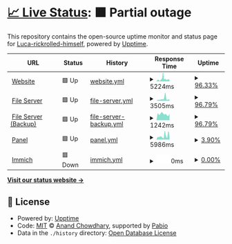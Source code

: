 # [📈 Live Status](https://status.lucariki.top): <!--live status--> **🟧 Partial outage**

This repository contains the open-source uptime monitor and status page for [Luca-rickrolled-himself](https://lucariki.top/), powered by [Upptime](https://github.com/upptime/upptime).

<!--start: status pages-->
<!-- This summary is generated by Upptime (https://github.com/upptime/upptime) -->
<!-- Do not edit this manually, your changes will be overwritten -->
<!-- prettier-ignore -->
| URL | Status | History | Response Time | Uptime |
| --- | ------ | ------- | ------------- | ------ |
| <img alt="" src="https://icons.duckduckgo.com/ip3/lucariki.top.ico" height="13"> [Website](https://lucariki.top) | 🟩 Up | [website.yml](https://github.com/LucaBarbaLata/uptime/commits/HEAD/history/website.yml) | <details><summary><img alt="Response time graph" src="./graphs/website/response-time-week.png" height="20"> 5224ms</summary><br><a href="https://status.lucariki.top/history/website"><img alt="Response time 7081" src="https://img.shields.io/endpoint?url=https%3A%2F%2Fraw.githubusercontent.com%2FLucaBarbaLata%2Fuptime%2FHEAD%2Fapi%2Fwebsite%2Fresponse-time.json"></a><br><a href="https://status.lucariki.top/history/website"><img alt="24-hour response time 4059" src="https://img.shields.io/endpoint?url=https%3A%2F%2Fraw.githubusercontent.com%2FLucaBarbaLata%2Fuptime%2FHEAD%2Fapi%2Fwebsite%2Fresponse-time-day.json"></a><br><a href="https://status.lucariki.top/history/website"><img alt="7-day response time 5224" src="https://img.shields.io/endpoint?url=https%3A%2F%2Fraw.githubusercontent.com%2FLucaBarbaLata%2Fuptime%2FHEAD%2Fapi%2Fwebsite%2Fresponse-time-week.json"></a><br><a href="https://status.lucariki.top/history/website"><img alt="30-day response time 7081" src="https://img.shields.io/endpoint?url=https%3A%2F%2Fraw.githubusercontent.com%2FLucaBarbaLata%2Fuptime%2FHEAD%2Fapi%2Fwebsite%2Fresponse-time-month.json"></a><br><a href="https://status.lucariki.top/history/website"><img alt="1-year response time 7081" src="https://img.shields.io/endpoint?url=https%3A%2F%2Fraw.githubusercontent.com%2FLucaBarbaLata%2Fuptime%2FHEAD%2Fapi%2Fwebsite%2Fresponse-time-year.json"></a></details> | <details><summary><a href="https://status.lucariki.top/history/website">96.33%</a></summary><a href="https://status.lucariki.top/history/website"><img alt="All-time uptime 74.47%" src="https://img.shields.io/endpoint?url=https%3A%2F%2Fraw.githubusercontent.com%2FLucaBarbaLata%2Fuptime%2FHEAD%2Fapi%2Fwebsite%2Fuptime.json"></a><br><a href="https://status.lucariki.top/history/website"><img alt="24-hour uptime 100.00%" src="https://img.shields.io/endpoint?url=https%3A%2F%2Fraw.githubusercontent.com%2FLucaBarbaLata%2Fuptime%2FHEAD%2Fapi%2Fwebsite%2Fuptime-day.json"></a><br><a href="https://status.lucariki.top/history/website"><img alt="7-day uptime 96.33%" src="https://img.shields.io/endpoint?url=https%3A%2F%2Fraw.githubusercontent.com%2FLucaBarbaLata%2Fuptime%2FHEAD%2Fapi%2Fwebsite%2Fuptime-week.json"></a><br><a href="https://status.lucariki.top/history/website"><img alt="30-day uptime 74.47%" src="https://img.shields.io/endpoint?url=https%3A%2F%2Fraw.githubusercontent.com%2FLucaBarbaLata%2Fuptime%2FHEAD%2Fapi%2Fwebsite%2Fuptime-month.json"></a><br><a href="https://status.lucariki.top/history/website"><img alt="1-year uptime 74.47%" src="https://img.shields.io/endpoint?url=https%3A%2F%2Fraw.githubusercontent.com%2FLucaBarbaLata%2Fuptime%2FHEAD%2Fapi%2Fwebsite%2Fuptime-year.json"></a></details>
| <img alt="" src="https://icons.duckduckgo.com/ip3/files.lucariki.top.ico" height="13"> [File Server](https://files.lucariki.top) | 🟩 Up | [file-server.yml](https://github.com/LucaBarbaLata/uptime/commits/HEAD/history/file-server.yml) | <details><summary><img alt="Response time graph" src="./graphs/file-server/response-time-week.png" height="20"> 3505ms</summary><br><a href="https://status.lucariki.top/history/file-server"><img alt="Response time 2578" src="https://img.shields.io/endpoint?url=https%3A%2F%2Fraw.githubusercontent.com%2FLucaBarbaLata%2Fuptime%2FHEAD%2Fapi%2Ffile-server%2Fresponse-time.json"></a><br><a href="https://status.lucariki.top/history/file-server"><img alt="24-hour response time 2101" src="https://img.shields.io/endpoint?url=https%3A%2F%2Fraw.githubusercontent.com%2FLucaBarbaLata%2Fuptime%2FHEAD%2Fapi%2Ffile-server%2Fresponse-time-day.json"></a><br><a href="https://status.lucariki.top/history/file-server"><img alt="7-day response time 3505" src="https://img.shields.io/endpoint?url=https%3A%2F%2Fraw.githubusercontent.com%2FLucaBarbaLata%2Fuptime%2FHEAD%2Fapi%2Ffile-server%2Fresponse-time-week.json"></a><br><a href="https://status.lucariki.top/history/file-server"><img alt="30-day response time 2578" src="https://img.shields.io/endpoint?url=https%3A%2F%2Fraw.githubusercontent.com%2FLucaBarbaLata%2Fuptime%2FHEAD%2Fapi%2Ffile-server%2Fresponse-time-month.json"></a><br><a href="https://status.lucariki.top/history/file-server"><img alt="1-year response time 2578" src="https://img.shields.io/endpoint?url=https%3A%2F%2Fraw.githubusercontent.com%2FLucaBarbaLata%2Fuptime%2FHEAD%2Fapi%2Ffile-server%2Fresponse-time-year.json"></a></details> | <details><summary><a href="https://status.lucariki.top/history/file-server">96.79%</a></summary><a href="https://status.lucariki.top/history/file-server"><img alt="All-time uptime 75.01%" src="https://img.shields.io/endpoint?url=https%3A%2F%2Fraw.githubusercontent.com%2FLucaBarbaLata%2Fuptime%2FHEAD%2Fapi%2Ffile-server%2Fuptime.json"></a><br><a href="https://status.lucariki.top/history/file-server"><img alt="24-hour uptime 100.00%" src="https://img.shields.io/endpoint?url=https%3A%2F%2Fraw.githubusercontent.com%2FLucaBarbaLata%2Fuptime%2FHEAD%2Fapi%2Ffile-server%2Fuptime-day.json"></a><br><a href="https://status.lucariki.top/history/file-server"><img alt="7-day uptime 96.79%" src="https://img.shields.io/endpoint?url=https%3A%2F%2Fraw.githubusercontent.com%2FLucaBarbaLata%2Fuptime%2FHEAD%2Fapi%2Ffile-server%2Fuptime-week.json"></a><br><a href="https://status.lucariki.top/history/file-server"><img alt="30-day uptime 75.01%" src="https://img.shields.io/endpoint?url=https%3A%2F%2Fraw.githubusercontent.com%2FLucaBarbaLata%2Fuptime%2FHEAD%2Fapi%2Ffile-server%2Fuptime-month.json"></a><br><a href="https://status.lucariki.top/history/file-server"><img alt="1-year uptime 75.01%" src="https://img.shields.io/endpoint?url=https%3A%2F%2Fraw.githubusercontent.com%2FLucaBarbaLata%2Fuptime%2FHEAD%2Fapi%2Ffile-server%2Fuptime-year.json"></a></details>
| <img alt="" src="https://icons.duckduckgo.com/ip3/lucariki.go.ro.ico" height="13"> [File Server (Backup)](https://lucariki.go.ro) | 🟩 Up | [file-server-backup.yml](https://github.com/LucaBarbaLata/uptime/commits/HEAD/history/file-server-backup.yml) | <details><summary><img alt="Response time graph" src="./graphs/file-server-backup/response-time-week.png" height="20"> 1242ms</summary><br><a href="https://status.lucariki.top/history/file-server-backup"><img alt="Response time 1133" src="https://img.shields.io/endpoint?url=https%3A%2F%2Fraw.githubusercontent.com%2FLucaBarbaLata%2Fuptime%2FHEAD%2Fapi%2Ffile-server-backup%2Fresponse-time.json"></a><br><a href="https://status.lucariki.top/history/file-server-backup"><img alt="24-hour response time 1259" src="https://img.shields.io/endpoint?url=https%3A%2F%2Fraw.githubusercontent.com%2FLucaBarbaLata%2Fuptime%2FHEAD%2Fapi%2Ffile-server-backup%2Fresponse-time-day.json"></a><br><a href="https://status.lucariki.top/history/file-server-backup"><img alt="7-day response time 1242" src="https://img.shields.io/endpoint?url=https%3A%2F%2Fraw.githubusercontent.com%2FLucaBarbaLata%2Fuptime%2FHEAD%2Fapi%2Ffile-server-backup%2Fresponse-time-week.json"></a><br><a href="https://status.lucariki.top/history/file-server-backup"><img alt="30-day response time 1133" src="https://img.shields.io/endpoint?url=https%3A%2F%2Fraw.githubusercontent.com%2FLucaBarbaLata%2Fuptime%2FHEAD%2Fapi%2Ffile-server-backup%2Fresponse-time-month.json"></a><br><a href="https://status.lucariki.top/history/file-server-backup"><img alt="1-year response time 1133" src="https://img.shields.io/endpoint?url=https%3A%2F%2Fraw.githubusercontent.com%2FLucaBarbaLata%2Fuptime%2FHEAD%2Fapi%2Ffile-server-backup%2Fresponse-time-year.json"></a></details> | <details><summary><a href="https://status.lucariki.top/history/file-server-backup">96.79%</a></summary><a href="https://status.lucariki.top/history/file-server-backup"><img alt="All-time uptime 75.01%" src="https://img.shields.io/endpoint?url=https%3A%2F%2Fraw.githubusercontent.com%2FLucaBarbaLata%2Fuptime%2FHEAD%2Fapi%2Ffile-server-backup%2Fuptime.json"></a><br><a href="https://status.lucariki.top/history/file-server-backup"><img alt="24-hour uptime 100.00%" src="https://img.shields.io/endpoint?url=https%3A%2F%2Fraw.githubusercontent.com%2FLucaBarbaLata%2Fuptime%2FHEAD%2Fapi%2Ffile-server-backup%2Fuptime-day.json"></a><br><a href="https://status.lucariki.top/history/file-server-backup"><img alt="7-day uptime 96.79%" src="https://img.shields.io/endpoint?url=https%3A%2F%2Fraw.githubusercontent.com%2FLucaBarbaLata%2Fuptime%2FHEAD%2Fapi%2Ffile-server-backup%2Fuptime-week.json"></a><br><a href="https://status.lucariki.top/history/file-server-backup"><img alt="30-day uptime 75.01%" src="https://img.shields.io/endpoint?url=https%3A%2F%2Fraw.githubusercontent.com%2FLucaBarbaLata%2Fuptime%2FHEAD%2Fapi%2Ffile-server-backup%2Fuptime-month.json"></a><br><a href="https://status.lucariki.top/history/file-server-backup"><img alt="1-year uptime 75.01%" src="https://img.shields.io/endpoint?url=https%3A%2F%2Fraw.githubusercontent.com%2FLucaBarbaLata%2Fuptime%2FHEAD%2Fapi%2Ffile-server-backup%2Fuptime-year.json"></a></details>
| <img alt="" src="https://icons.duckduckgo.com/ip3/panel.lucariki.top.ico" height="13"> [Panel](https://panel.lucariki.top) | 🟩 Up | [panel.yml](https://github.com/LucaBarbaLata/uptime/commits/HEAD/history/panel.yml) | <details><summary><img alt="Response time graph" src="./graphs/panel/response-time-week.png" height="20"> 5986ms</summary><br><a href="https://status.lucariki.top/history/panel"><img alt="Response time 5486" src="https://img.shields.io/endpoint?url=https%3A%2F%2Fraw.githubusercontent.com%2FLucaBarbaLata%2Fuptime%2FHEAD%2Fapi%2Fpanel%2Fresponse-time.json"></a><br><a href="https://status.lucariki.top/history/panel"><img alt="24-hour response time 6181" src="https://img.shields.io/endpoint?url=https%3A%2F%2Fraw.githubusercontent.com%2FLucaBarbaLata%2Fuptime%2FHEAD%2Fapi%2Fpanel%2Fresponse-time-day.json"></a><br><a href="https://status.lucariki.top/history/panel"><img alt="7-day response time 5986" src="https://img.shields.io/endpoint?url=https%3A%2F%2Fraw.githubusercontent.com%2FLucaBarbaLata%2Fuptime%2FHEAD%2Fapi%2Fpanel%2Fresponse-time-week.json"></a><br><a href="https://status.lucariki.top/history/panel"><img alt="30-day response time 5486" src="https://img.shields.io/endpoint?url=https%3A%2F%2Fraw.githubusercontent.com%2FLucaBarbaLata%2Fuptime%2FHEAD%2Fapi%2Fpanel%2Fresponse-time-month.json"></a><br><a href="https://status.lucariki.top/history/panel"><img alt="1-year response time 5486" src="https://img.shields.io/endpoint?url=https%3A%2F%2Fraw.githubusercontent.com%2FLucaBarbaLata%2Fuptime%2FHEAD%2Fapi%2Fpanel%2Fresponse-time-year.json"></a></details> | <details><summary><a href="https://status.lucariki.top/history/panel">3.90%</a></summary><a href="https://status.lucariki.top/history/panel"><img alt="All-time uptime 1.21%" src="https://img.shields.io/endpoint?url=https%3A%2F%2Fraw.githubusercontent.com%2FLucaBarbaLata%2Fuptime%2FHEAD%2Fapi%2Fpanel%2Fuptime.json"></a><br><a href="https://status.lucariki.top/history/panel"><img alt="24-hour uptime 12.33%" src="https://img.shields.io/endpoint?url=https%3A%2F%2Fraw.githubusercontent.com%2FLucaBarbaLata%2Fuptime%2FHEAD%2Fapi%2Fpanel%2Fuptime-day.json"></a><br><a href="https://status.lucariki.top/history/panel"><img alt="7-day uptime 3.90%" src="https://img.shields.io/endpoint?url=https%3A%2F%2Fraw.githubusercontent.com%2FLucaBarbaLata%2Fuptime%2FHEAD%2Fapi%2Fpanel%2Fuptime-week.json"></a><br><a href="https://status.lucariki.top/history/panel"><img alt="30-day uptime 1.21%" src="https://img.shields.io/endpoint?url=https%3A%2F%2Fraw.githubusercontent.com%2FLucaBarbaLata%2Fuptime%2FHEAD%2Fapi%2Fpanel%2Fuptime-month.json"></a><br><a href="https://status.lucariki.top/history/panel"><img alt="1-year uptime 1.21%" src="https://img.shields.io/endpoint?url=https%3A%2F%2Fraw.githubusercontent.com%2FLucaBarbaLata%2Fuptime%2FHEAD%2Fapi%2Fpanel%2Fuptime-year.json"></a></details>
| <img alt="" src="https://icons.duckduckgo.com/ip3/immich.lucariki.top.ico" height="13"> [Immich](https://immich.lucariki.top) | 🟥 Down | [immich.yml](https://github.com/LucaBarbaLata/uptime/commits/HEAD/history/immich.yml) | <details><summary><img alt="Response time graph" src="./graphs/immich/response-time-week.png" height="20"> 0ms</summary><br><a href="https://status.lucariki.top/history/immich"><img alt="Response time 1592" src="https://img.shields.io/endpoint?url=https%3A%2F%2Fraw.githubusercontent.com%2FLucaBarbaLata%2Fuptime%2FHEAD%2Fapi%2Fimmich%2Fresponse-time.json"></a><br><a href="https://status.lucariki.top/history/immich"><img alt="24-hour response time 0" src="https://img.shields.io/endpoint?url=https%3A%2F%2Fraw.githubusercontent.com%2FLucaBarbaLata%2Fuptime%2FHEAD%2Fapi%2Fimmich%2Fresponse-time-day.json"></a><br><a href="https://status.lucariki.top/history/immich"><img alt="7-day response time 0" src="https://img.shields.io/endpoint?url=https%3A%2F%2Fraw.githubusercontent.com%2FLucaBarbaLata%2Fuptime%2FHEAD%2Fapi%2Fimmich%2Fresponse-time-week.json"></a><br><a href="https://status.lucariki.top/history/immich"><img alt="30-day response time 1592" src="https://img.shields.io/endpoint?url=https%3A%2F%2Fraw.githubusercontent.com%2FLucaBarbaLata%2Fuptime%2FHEAD%2Fapi%2Fimmich%2Fresponse-time-month.json"></a><br><a href="https://status.lucariki.top/history/immich"><img alt="1-year response time 1592" src="https://img.shields.io/endpoint?url=https%3A%2F%2Fraw.githubusercontent.com%2FLucaBarbaLata%2Fuptime%2FHEAD%2Fapi%2Fimmich%2Fresponse-time-year.json"></a></details> | <details><summary><a href="https://status.lucariki.top/history/immich">0.00%</a></summary><a href="https://status.lucariki.top/history/immich"><img alt="All-time uptime 0.44%" src="https://img.shields.io/endpoint?url=https%3A%2F%2Fraw.githubusercontent.com%2FLucaBarbaLata%2Fuptime%2FHEAD%2Fapi%2Fimmich%2Fuptime.json"></a><br><a href="https://status.lucariki.top/history/immich"><img alt="24-hour uptime 0.00%" src="https://img.shields.io/endpoint?url=https%3A%2F%2Fraw.githubusercontent.com%2FLucaBarbaLata%2Fuptime%2FHEAD%2Fapi%2Fimmich%2Fuptime-day.json"></a><br><a href="https://status.lucariki.top/history/immich"><img alt="7-day uptime 0.00%" src="https://img.shields.io/endpoint?url=https%3A%2F%2Fraw.githubusercontent.com%2FLucaBarbaLata%2Fuptime%2FHEAD%2Fapi%2Fimmich%2Fuptime-week.json"></a><br><a href="https://status.lucariki.top/history/immich"><img alt="30-day uptime 0.44%" src="https://img.shields.io/endpoint?url=https%3A%2F%2Fraw.githubusercontent.com%2FLucaBarbaLata%2Fuptime%2FHEAD%2Fapi%2Fimmich%2Fuptime-month.json"></a><br><a href="https://status.lucariki.top/history/immich"><img alt="1-year uptime 0.44%" src="https://img.shields.io/endpoint?url=https%3A%2F%2Fraw.githubusercontent.com%2FLucaBarbaLata%2Fuptime%2FHEAD%2Fapi%2Fimmich%2Fuptime-year.json"></a></details>

<!--end: status pages-->

[**Visit our status website →**](https://status.lucariki.top)

## 📄 License

- Powered by: [Upptime](https://github.com/upptime/upptime)
- Code: [MIT](./LICENSE) © [Anand Chowdhary](https://anandchowdhary.com), supported by [Pabio](https://pabio.com)
- Data in the `./history` directory: [Open Database License](https://opendatacommons.org/licenses/odbl/1-0/)
